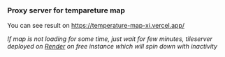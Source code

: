 ### Proxy server for tempareture map ###
You can see result on https://temperature-map-xi.vercel.app/

_If map is not loading for some time, just wait for few minutes, tileserver deployed on [Render](https://render.com) on free instance which will spin down with inactivity_

